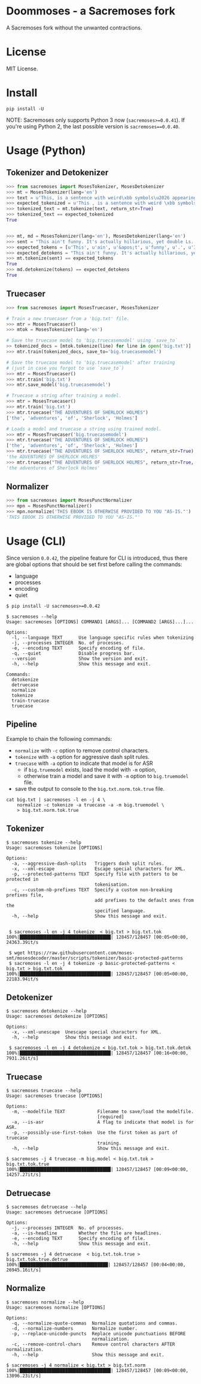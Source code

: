 # Doommoses - a Sacremoses fork

A Sacremoses fork without the unwanted contractions.

# License

MIT License.

# Install

```
pip install -U 
```

NOTE: Sacremoses only supports Python 3 now (`sacremoses>=0.0.41`). If you're using Python 2, the last possible version is `sacremoses==0.0.40`.

# Usage (Python)

## Tokenizer and Detokenizer

```python
>>> from sacremoses import MosesTokenizer, MosesDetokenizer
>>> mt = MosesTokenizer(lang='en')
>>> text = u'This, is a sentence with weird\xbb symbols\u2026 appearing everywhere\xbf'
>>> expected_tokenized = u'This , is a sentence with weird \xbb symbols \u2026 appearing everywhere \xbf'
>>> tokenized_text = mt.tokenize(text, return_str=True)
>>> tokenized_text == expected_tokenized
True


>>> mt, md = MosesTokenizer(lang='en'), MosesDetokenizer(lang='en')
>>> sent = "This ain't funny. It's actually hillarious, yet double Ls. | [] < > [ ] & You're gonna shake it off? Don't?"
>>> expected_tokens = [u'This', u'ain', u'&apos;t', u'funny', u'.', u'It', u'&apos;s', u'actually', u'hillarious', u',', u'yet', u'double', u'Ls', u'.', u'&#124;', u'&#91;', u'&#93;', u'&lt;', u'&gt;', u'&#91;', u'&#93;', u'&amp;', u'You', u'&apos;re', u'gonna', u'shake', u'it', u'off', u'?', u'Don', u'&apos;t', u'?']
>>> expected_detokens = "This ain't funny. It's actually hillarious, yet double Ls. | [] < > [] & You're gonna shake it off? Don't?"
>>> mt.tokenize(sent) == expected_tokens
True
>>> md.detokenize(tokens) == expected_detokens
True
```


## Truecaser

```python
>>> from sacremoses import MosesTruecaser, MosesTokenizer

# Train a new truecaser from a 'big.txt' file.
>>> mtr = MosesTruecaser()
>>> mtok = MosesTokenizer(lang='en')

# Save the truecase model to 'big.truecasemodel' using `save_to`
>> tokenized_docs = [mtok.tokenize(line) for line in open('big.txt')]
>>> mtr.train(tokenized_docs, save_to='big.truecasemodel')

# Save the truecase model to 'big.truecasemodel' after training
# (just in case you forgot to use `save_to`)
>>> mtr = MosesTruecaser()
>>> mtr.train('big.txt')
>>> mtr.save_model('big.truecasemodel')

# Truecase a string after training a model.
>>> mtr = MosesTruecaser()
>>> mtr.train('big.txt')
>>> mtr.truecase("THE ADVENTURES OF SHERLOCK HOLMES")
['the', 'adventures', 'of', 'Sherlock', 'Holmes']

# Loads a model and truecase a string using trained model.
>>> mtr = MosesTruecaser('big.truecasemodel')
>>> mtr.truecase("THE ADVENTURES OF SHERLOCK HOLMES")
['the', 'adventures', 'of', 'Sherlock', 'Holmes']
>>> mtr.truecase("THE ADVENTURES OF SHERLOCK HOLMES", return_str=True)
'the ADVENTURES OF SHERLOCK HOLMES'
>>> mtr.truecase("THE ADVENTURES OF SHERLOCK HOLMES", return_str=True, use_known=True)
'the adventures of Sherlock Holmes'
```

## Normalizer

```python
>>> from sacremoses import MosesPunctNormalizer
>>> mpn = MosesPunctNormalizer()
>>> mpn.normalize('THIS EBOOK IS OTHERWISE PROVIDED TO YOU "AS-IS."')
'THIS EBOOK IS OTHERWISE PROVIDED TO YOU "AS-IS."'
```

# Usage (CLI)

Since version `0.0.42`, the pipeline feature for CLI is introduced, thus there
are global options that should be set first before calling the commands:

 - language
 - processes
 - encoding
 - quiet

```shell
$ pip install -U sacremoses>=0.0.42

$ sacremoses --help
Usage: sacremoses [OPTIONS] COMMAND1 [ARGS]... [COMMAND2 [ARGS]...]...

Options:
  -l, --language TEXT      Use language specific rules when tokenizing
  -j, --processes INTEGER  No. of processes.
  -e, --encoding TEXT      Specify encoding of file.
  -q, --quiet              Disable progress bar.
  --version                Show the version and exit.
  -h, --help               Show this message and exit.

Commands:
  detokenize
  detruecase
  normalize
  tokenize
  train-truecase
  truecase
```

## Pipeline

Example to chain the following commands:

 - `normalize` with `-c` option to remove control characters.
 - `tokenize` with `-a` option for aggressive dash split rules.
 - `truecase` with `-a` option to indicate that model is for ASR 
   - if `big.truemodel` exists, load the model with `-m` option,
   - otherwise train a model and save it with `-m` option to `big.truemodel` file.
 - save the output to console to the `big.txt.norm.tok.true` file.

```shell
cat big.txt | sacremoses -l en -j 4 \
    normalize -c tokenize -a truecase -a -m big.truemodel \
    > big.txt.norm.tok.true
```

## Tokenizer

```shell
$ sacremoses tokenize --help
Usage: sacremoses tokenize [OPTIONS]

Options:
  -a, --aggressive-dash-splits   Triggers dash split rules.
  -x, --xml-escape               Escape special characters for XML.
  -p, --protected-patterns TEXT  Specify file with patters to be protected in
                                 tokenisation.
  -c, --custom-nb-prefixes TEXT  Specify a custom non-breaking prefixes file,
                                 add prefixes to the default ones from the
                                 specified language.
  -h, --help                     Show this message and exit.


 $ sacremoses -l en -j 4 tokenize  < big.txt > big.txt.tok
100%|██████████████████████████████████| 128457/128457 [00:05<00:00, 24363.39it/s

 $ wget https://raw.githubusercontent.com/moses-smt/mosesdecoder/master/scripts/tokenizer/basic-protected-patterns
 $ sacremoses -l en -j 4 tokenize -p basic-protected-patterns < big.txt > big.txt.tok
100%|██████████████████████████████████| 128457/128457 [00:05<00:00, 22183.94it/s
```

## Detokenizer

```shell
$ sacremoses detokenize --help
Usage: sacremoses detokenize [OPTIONS]

Options:
  -x, --xml-unescape  Unescape special characters for XML.
  -h, --help          Show this message and exit.

 $ sacremoses -l en -j 4 detokenize < big.txt.tok > big.txt.tok.detok
100%|██████████████████████████████████| 128457/128457 [00:16<00:00, 7931.26it/s]
```

## Truecase

```shell
$ sacremoses truecase --help
Usage: sacremoses truecase [OPTIONS]

Options:
  -m, --modelfile TEXT            Filename to save/load the modelfile.
                                  [required]
  -a, --is-asr                    A flag to indicate that model is for ASR.
  -p, --possibly-use-first-token  Use the first token as part of truecase
                                  training.
  -h, --help                      Show this message and exit.

$ sacremoses -j 4 truecase -m big.model < big.txt.tok > big.txt.tok.true
100%|██████████████████████████████████| 128457/128457 [00:09<00:00, 14257.27it/s]
```

## Detruecase

```shell
$ sacremoses detruecase --help
Usage: sacremoses detruecase [OPTIONS]

Options:
  -j, --processes INTEGER  No. of processes.
  -a, --is-headline        Whether the file are headlines.
  -e, --encoding TEXT      Specify encoding of file.
  -h, --help               Show this message and exit.

$ sacremoses -j 4 detruecase  < big.txt.tok.true > big.txt.tok.true.detrue
100%|█████████████████████████████████| 128457/128457 [00:04<00:00, 26945.16it/s]
```

## Normalize

```shell
$ sacremoses normalize --help
Usage: sacremoses normalize [OPTIONS]

Options:
  -q, --normalize-quote-commas  Normalize quotations and commas.
  -d, --normalize-numbers       Normalize number.
  -p, --replace-unicode-puncts  Replace unicode punctuations BEFORE
                                normalization.
  -c, --remove-control-chars    Remove control characters AFTER normalization.
  -h, --help                    Show this message and exit.

$ sacremoses -j 4 normalize < big.txt > big.txt.norm
100%|██████████████████████████████████| 128457/128457 [00:09<00:00, 13096.23it/s]
```
